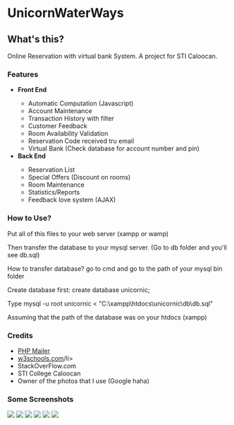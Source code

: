 # UnicornWaterWays

<h2>What's this?</h2>
<p>Online Reservation with virtual bank System. A project for STI Caloocan.</p>

<h3>Features</h3>
<ul>
  <li><b>Front End</b></li>
    <ul>
      <li>Automatic Computation (Javascript)</li>
      <li>Account Maintenance</li>
      <li>Transaction History with filter</li>
      <li>Customer Feedback</li>
      <li>Room Availability Validation</li>
      <li>Reservation Code received tru email</li>
      <li>Virtual Bank (Check database for account number and pin)</li>
    </ul>
  <li><b>Back End</b></li>
    <ul>
      <li>Reservation List</li>
      <li>Special Offers (Discount on rooms)</li>
      <li>Room Maintenance</li>
      <li>Statistics/Reports</li>
      <li>Feedback love system (AJAX)</li>
    </ul>
</ul>

<h3>How to Use?</h3>
<p>Put all of this files to your web server (xampp or wamp)</p>
<p>Then transfer the database to your mysql server. (Go to db folder and you'll see db.sql)</p>
<p>How to transfer database? go to cmd and go to the path of your mysql bin folder</p>
<p>Create database first: create database unicornic;</p>
<p>Type mysql -u root unicornic < "C:\xampp\htdocs\unicornic\db\db.sql"</p>
<p>Assuming that the path of the database was on your htdocs (xampp)</p>

<h3>Credits</h3>
<ul>
<li><a href="https://github.com/PHPMailer/PHPMailer">PHP Mailer</a></li>
<li><a href="http://www.w3schools.com">w3schools.com</a>/li>
<li>StackOverFlow.com</li>
<li>STI College Caloocan</li>
<li>Owner of the photos that I use (Google haha)</li>
</ul>

<h3>Some Screenshots</h3>
<img src="http://s8.postimg.org/sx1ihz4sl/homepage.png"></img>
<img src="http://s8.postimg.org/9eg7ubxfp/reservation.png"></img>
<img src="http://s9.postimg.org/rqa7w7vxr/reservation.png"></img>
<img src="http://s7.postimg.org/j4lza55or/reservation.png"></img>
<img src="http://s12.postimg.org/nfvgpfjul/reservation.png"></img>
<img src="http://s22.postimg.org/mdw10grep/reservation.png"></img>
